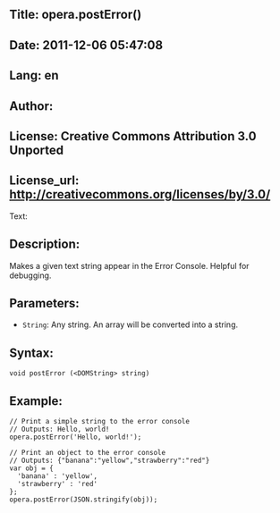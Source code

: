 Title: opera.postError()
----
Date: 2011-12-06 05:47:08
----
Lang: en
----
Author: 
----
License: Creative Commons Attribution 3.0 Unported
----
License_url: http://creativecommons.org/licenses/by/3.0/
----
Text:

<h2>Description:</h2>

<p>Makes a given text string appear in the Error Console. Helpful for debugging.</p>

<h2>Parameters:</h2>

<p>
    <ul>
        <li><code>String</code>: Any string. An array will be converted into a string.</li>
    </ul>
</p>

<h2>Syntax:</h2>

<p><code>void postError (&lt;DOMString&gt; string)</code></p>

<h2>Example:</h2>

<pre><code>// Print a simple string to the error console
// Outputs: Hello, world!
opera.postError(&#39;Hello, world!&#39;);

// Print an object to the error console
// Outputs: {&quot;banana&quot;:&quot;yellow&quot;,&quot;strawberry&quot;:&quot;red&quot;}
var obj = {
  &#39;banana&#39; : &#39;yellow&#39;,
  &#39;strawberry&#39; : &#39;red&#39;
};
opera.postError(JSON.stringify(obj));</code></pre>

